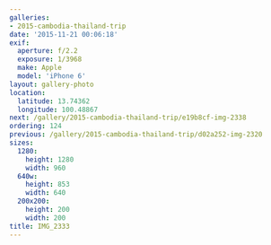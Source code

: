 ```yaml
---
galleries:
- 2015-cambodia-thailand-trip
date: '2015-11-21 00:06:18'
exif:
  aperture: f/2.2
  exposure: 1/3968
  make: Apple
  model: 'iPhone 6'
layout: gallery-photo
location:
  latitude: 13.74362
  longitude: 100.48867
next: /gallery/2015-cambodia-thailand-trip/e19b8cf-img-2338
ordering: 124
previous: /gallery/2015-cambodia-thailand-trip/d02a252-img-2320
sizes:
  1280:
    height: 1280
    width: 960
  640w:
    height: 853
    width: 640
  200x200:
    height: 200
    width: 200
title: IMG_2333
---
```

